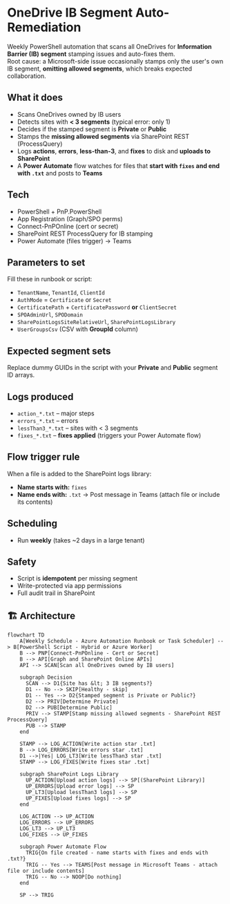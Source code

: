 # OneDrive IB Segment Auto-Remediation

Weekly PowerShell automation that scans all OneDrives for **Information Barrier (IB) segment** stamping issues and auto-fixes them.  
Root cause: a Microsoft-side issue occasionally stamps only the user's own IB segment, **omitting allowed segments**, which breaks expected collaboration.

## What it does
- Scans OneDrives owned by IB users
- Detects sites with **< 3 segments** (typical error: only 1)
- Decides if the stamped segment is **Private** or **Public**
- Stamps the **missing allowed segments** via SharePoint REST (ProcessQuery)
- Logs **actions**, **errors**, **less-than-3**, and **fixes** to disk and **uploads to SharePoint**
- A **Power Automate** flow watches for files that **start with `fixes` and end with `.txt`** and posts to **Teams**

## Tech
- PowerShell + PnP.PowerShell
- App Registration (Graph/SPO perms)  
- Connect-PnPOnline (cert or secret)
- SharePoint REST ProcessQuery for IB stamping
- Power Automate (files trigger) → Teams

## Parameters to set
Fill these in runbook or script:
- `TenantName`, `TenantId`, `ClientId`
- `AuthMode` = `Certificate` or `Secret`
- `CertificatePath` + `CertificatePassword` **or** `ClientSecret`
- `SPOAdminUrl`, `SPODomain`
- `SharePointLogsSiteRelativeUrl`, `SharePointLogsLibrary`
- `UserGroupsCsv` (CSV with **GroupId** column)

## Expected segment sets
Replace dummy GUIDs in the script with your **Private** and **Public** segment ID arrays.

## Logs produced
- `action_*.txt` – major steps
- `errors_*.txt` – errors
- `lessThan3_*.txt` – sites with < 3 segments
- `fixes_*.txt` – **fixes applied** (triggers your Power Automate flow)

## Flow trigger rule
When a file is added to the SharePoint logs library:
- **Name starts with:** `fixes`
- **Name ends with:** `.txt`
→ Post message in Teams (attach file or include its contents)

## Scheduling
- Run **weekly** (takes ~2 days in a large tenant)

## Safety
- Script is **idempotent** per missing segment
- Write-protected via app permissions
- Full audit trail in SharePoint

## 🏗️ Architecture

```mermaid
flowchart TD
    A[Weekly Schedule - Azure Automation Runbook or Task Scheduler] --> B[PowerShell Script - Hybrid or Azure Worker]
    B --> PNP[Connect-PnPOnline - Cert or Secret]
    B --> API[Graph and SharePoint Online APIs]
    API --> SCAN[Scan all OneDrives owned by IB users]

    subgraph Decision
      SCAN --> D1{Site has &lt; 3 IB segments?}
      D1 -- No --> SKIP[Healthy - skip]
      D1 -- Yes --> D2{Stamped segment is Private or Public?}
      D2 --> PRIV[Determine Private]
      D2 --> PUB[Determine Public]
      PRIV --> STAMP[Stamp missing allowed segments - SharePoint REST ProcessQuery]
      PUB --> STAMP
    end

    STAMP --> LOG_ACTION[Write action star .txt]
    B --> LOG_ERRORS[Write errors star .txt]
    D1 -->|Yes| LOG_LT3[Write lessThan3 star .txt]
    STAMP --> LOG_FIXES[Write fixes star .txt]

    subgraph SharePoint Logs Library
      UP_ACTION[Upload action logs] --> SP[(SharePoint Library)]
      UP_ERRORS[Upload error logs] --> SP
      UP_LT3[Upload lessThan3 logs] --> SP
      UP_FIXES[Upload fixes logs] --> SP
    end

    LOG_ACTION --> UP_ACTION
    LOG_ERRORS --> UP_ERRORS
    LOG_LT3 --> UP_LT3
    LOG_FIXES --> UP_FIXES

    subgraph Power Automate Flow
      TRIG{On file created - name starts with fixes and ends with .txt?}
      TRIG -- Yes --> TEAMS[Post message in Microsoft Teams - attach file or include contents]
      TRIG -- No --> NOOP[Do nothing]
    end

    SP --> TRIG
